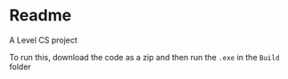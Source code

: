 # Readme

A Level CS project

To run this, download the code as a zip and then run the `.exe` in the `Build` folder